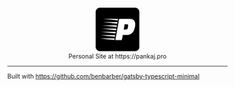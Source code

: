 <p style="text-align:center">
<img src="./src/images/logo.png" width="100"/><br/>
Personal Site at https://pankaj.pro
</p>

---

Built with https://github.com/benbarber/gatsby-typescript-minimal
